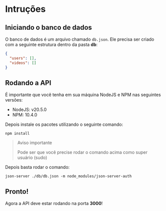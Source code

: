 # Intruções

## Iniciando o banco de dados

O banco de dados é um arquivo chamado `db.json`. Ele precisa ser criado com a seguinte estrutura dentro da pasta **db**:

```json
{
  "users": [],
  "videos": []
}
```

## Rodando a API

É importante que você tenha em sua máquina NodeJS e NPM nas seguintes versões:

- NodeJS: v20.5.0
- NPM: 10.4.0

Depois instale os pacotes utilizando o seguinte comando:

```shell
npm install
```

> Aviso importante
>
> Pode ser que você precise rodar o comando acima como super usuário (sudo)

Depois basta rodar o comando:

```shell
json-server ./db/db.json -m node_modules/json-server-auth
```

## Pronto!

Agora a API deve estar rodando na porta **3000**!

